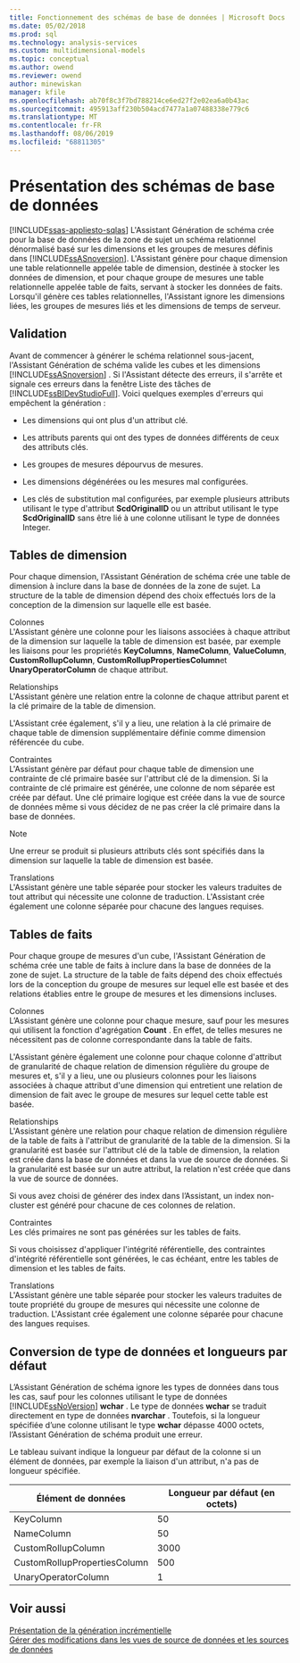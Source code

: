 ```yaml
---
title: Fonctionnement des schémas de base de données | Microsoft Docs
ms.date: 05/02/2018
ms.prod: sql
ms.technology: analysis-services
ms.custom: multidimensional-models
ms.topic: conceptual
ms.author: owend
ms.reviewer: owend
author: minewiskan
manager: kfile
ms.openlocfilehash: ab70f8c3f7bd788214ce6ed27f2e02ea6a0b43ac
ms.sourcegitcommit: 495913aff230b504acd7477a1a07488338e779c6
ms.translationtype: MT
ms.contentlocale: fr-FR
ms.lasthandoff: 08/06/2019
ms.locfileid: "68811305"
---
```

# <a name="understanding-the-database-schemas"></a>Présentation des schémas de base de données
[!INCLUDE[ssas-appliesto-sqlas](../../includes/ssas-appliesto-sqlas.md)]
  L'Assistant Génération de schéma crée pour la base de données de la zone de sujet un schéma relationnel dénormalisé basé sur les dimensions et les groupes de mesures définis dans [!INCLUDE[ssASnoversion](../../includes/ssasnoversion-md.md)]. L'Assistant génère pour chaque dimension une table relationnelle appelée table de dimension, destinée à stocker les données de dimension, et pour chaque groupe de mesures une table relationnelle appelée table de faits, servant à stocker les données de faits. Lorsqu'il génère ces tables relationnelles, l'Assistant ignore les dimensions liées, les groupes de mesures liés et les dimensions de temps de serveur.  
  
## <a name="validation"></a>Validation  
 Avant de commencer à générer le schéma relationnel sous-jacent, l'Assistant Génération de schéma valide les cubes et les dimensions [!INCLUDE[ssASnoversion](../../includes/ssasnoversion-md.md)] . Si l'Assistant détecte des erreurs, il s'arrête et signale ces erreurs dans la fenêtre Liste des tâches de [!INCLUDE[ssBIDevStudioFull](../../includes/ssbidevstudiofull-md.md)]. Voici quelques exemples d'erreurs qui empêchent la génération :  
  
-   Les dimensions qui ont plus d'un attribut clé.  
  
-   Les attributs parents qui ont des types de données différents de ceux des attributs clés.  
  
-   Les groupes de mesures dépourvus de mesures.  
  
-   Les dimensions dégénérées ou les mesures mal configurées.  
  
-   Les clés de substitution mal configurées, par exemple plusieurs attributs utilisant le type d'attribut **ScdOriginalID** ou un attribut utilisant le type **ScdOriginalID** sans être lié à une colonne utilisant le type de données Integer.  
  
## <a name="dimension-tables"></a>Tables de dimension  
 Pour chaque dimension, l'Assistant Génération de schéma crée une table de dimension à inclure dans la base de données de la zone de sujet. La structure de la table de dimension dépend des choix effectués lors de la conception de la dimension sur laquelle elle est basée.  
  
 Colonnes  
 L'Assistant génère une colonne pour les liaisons associées à chaque attribut de la dimension sur laquelle la table de dimension est basée, par exemple les liaisons pour les propriétés **KeyColumns**, **NameColumn**, **ValueColumn**, **CustomRollupColumn**, **CustomRollupPropertiesColumn**et **UnaryOperatorColumn** de chaque attribut.  
  
 Relationships  
 L'Assistant génère une relation entre la colonne de chaque attribut parent et la clé primaire de la table de dimension.  
  
 L'Assistant crée également, s'il y a lieu, une relation à la clé primaire de chaque table de dimension supplémentaire définie comme dimension référencée du cube.  
  
 Contraintes  
 L'Assistant génère par défaut pour chaque table de dimension une contrainte de clé primaire basée sur l'attribut clé de la dimension. Si la contrainte de clé primaire est générée, une colonne de nom séparée est créée par défaut. Une clé primaire logique est créée dans la vue de source de données même si vous décidez de ne pas créer la clé primaire dans la base de données.  
  
> [!NOTE]  
>  Une erreur se produit si plusieurs attributs clés sont spécifiés dans la dimension sur laquelle la table de dimension est basée.  
  
 Translations  
 L'Assistant génère une table séparée pour stocker les valeurs traduites de tout attribut qui nécessite une colonne de traduction. L'Assistant crée également une colonne séparée pour chacune des langues requises.  
  
## <a name="fact-tables"></a>Tables de faits  
 Pour chaque groupe de mesures d'un cube, l'Assistant Génération de schéma crée une table de faits à inclure dans la base de données de la zone de sujet. La structure de la table de faits dépend des choix effectués lors de la conception du groupe de mesures sur lequel elle est basée et des relations établies entre le groupe de mesures et les dimensions incluses.  
  
 Colonnes  
 L’Assistant génère une colonne pour chaque mesure, sauf pour les mesures qui utilisent la fonction d'agrégation **Count** . En effet, de telles mesures ne nécessitent pas de colonne correspondante dans la table de faits.  
  
 L'Assistant génère également une colonne pour chaque colonne d'attribut de granularité de chaque relation de dimension régulière du groupe de mesures et, s'il y a lieu, une ou plusieurs colonnes pour les liaisons associées à chaque attribut d'une dimension qui entretient une relation de dimension de fait avec le groupe de mesures sur lequel cette table est basée.  
  
 Relationships  
 L'Assistant génère une relation pour chaque relation de dimension régulière de la table de faits à l'attribut de granularité de la table de la dimension. Si la granularité est basée sur l'attribut clé de la table de dimension, la relation est créée dans la base de données et dans la vue de source de données. Si la granularité est basée sur un autre attribut, la relation n'est créée que dans la vue de source de données.  
  
 Si vous avez choisi de générer des index dans l’Assistant, un index non-cluster est généré pour chacune de ces colonnes de relation.  
  
 Contraintes  
 Les clés primaires ne sont pas générées sur les tables de faits.  
  
 Si vous choisissez d'appliquer l'intégrité référentielle, des contraintes d'intégrité référentielle sont générées, le cas échéant, entre les tables de dimension et les tables de faits.  
  
 Translations  
 L'Assistant génère une table séparée pour stocker les valeurs traduites de toute propriété du groupe de mesures qui nécessite une colonne de traduction. L'Assistant crée également une colonne séparée pour chacune des langues requises.  
  
## <a name="data-type-conversion-and-default-lengths"></a>Conversion de type de données et longueurs par défaut  
 L’Assistant Génération de schéma ignore les types de données dans tous les cas, sauf pour les colonnes utilisant le type de données [!INCLUDE[ssNoVersion](../../includes/ssnoversion-md.md)] **wchar** . Le type de données **wchar** se traduit directement en type de données **nvarchar** . Toutefois, si la longueur spécifiée d’une colonne utilisant le type **wchar** dépasse 4000 octets, l’Assistant Génération de schéma produit une erreur.  
  
 Le tableau suivant indique la longueur par défaut de la colonne si un élément de données, par exemple la liaison d'un attribut, n'a pas de longueur spécifiée.  
  
|Élément de données|Longueur par défaut (en octets)|  
|---------------|------------------------------|  
|KeyColumn|50|  
|NameColumn|50|  
|CustomRollupColumn|3000|  
|CustomRollupPropertiesColumn|500|  
|UnaryOperatorColumn|1|  
  
## <a name="see-also"></a>Voir aussi  
 [Présentation de la génération incrémentielle](../../analysis-services/multidimensional-models/understanding-incremental-generation.md)   
 [Gérer des modifications dans les vues de source de données et les sources de données](../../analysis-services/multidimensional-models/manage-changes-to-data-source-views-and-data-sources.md)  
  
  
